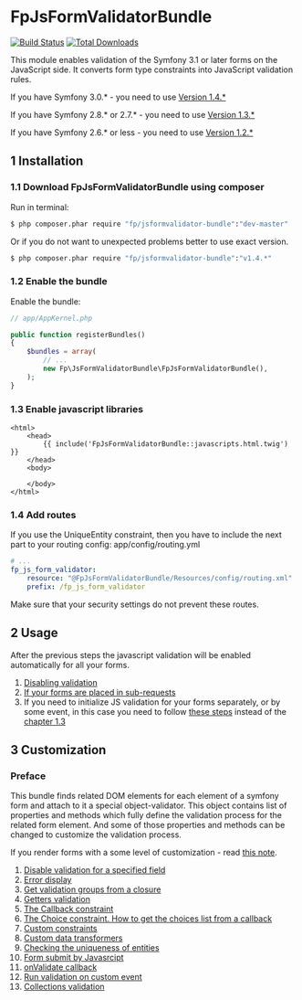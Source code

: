 # FpJsFormValidatorBundle
[![Build Status](https://travis-ci.org/formapro/JsFormValidatorBundle.svg?branch=master)](https://travis-ci.org/formapro/JsFormValidatorBundle)
[![Total Downloads](https://poser.pugx.org/fp/jsformvalidator-bundle/downloads.png)](https://packagist.org/packages/fp/jsformvalidator-bundle)

This module enables validation of the Symfony 3.1 or later forms on the JavaScript side.
It converts form type constraints into JavaScript validation rules.

If you have Symfony 3.0.* - you need to use [Version 1.4.*](https://github.com/formapro/JsFormValidatorBundle/tree/1.4)

If you have Symfony 2.8.* or 2.7.* - you need to use [Version 1.3.*](https://github.com/formapro/JsFormValidatorBundle/tree/1.3)

If you have Symfony 2.6.* or less - you need to use [Version 1.2.*](https://github.com/formapro/JsFormValidatorBundle/tree/1.2)

## 1 Installation<a name="p_1"></a>

### 1.1 Download FpJsFormValidatorBundle using composer<a name="p_1_1"></a>

Run in terminal:
```bash
$ php composer.phar require "fp/jsformvalidator-bundle":"dev-master"
```
Or if you do not want to unexpected problems better to use exact version.
```bash
$ php composer.phar require "fp/jsformvalidator-bundle":"v1.4.*"
```
### 1.2 Enable the bundle<a name="p_1_2"></a>

Enable the bundle:
```php
// app/AppKernel.php

public function registerBundles()
{
    $bundles = array(
        // ...
        new Fp\JsFormValidatorBundle\FpJsFormValidatorBundle(),
    );
}
```

### 1.3 Enable javascript libraries<a name="p_1_3"></a>

```twig
<html>
    <head>
        {{ include('FpJsFormValidatorBundle::javascripts.html.twig') }}
    </head>
    <body>

    </body>
</html>
```

### 1.4 Add routes<a name="p_1_4"></a>

If you use the UniqueEntity constraint, then you have to include the next part to your routing config: app/config/routing.yml
```yaml
# ...
fp_js_form_validator:
    resource: "@FpJsFormValidatorBundle/Resources/config/routing.xml"
    prefix: /fp_js_form_validator
```
Make sure that your security settings do not prevent these routes.

## 2 Usage<a name="p_2"></a>

After the previous steps the javascript validation will be enabled automatically for all your forms.

1. [Disabling validation](Resources/doc/2_1.md)<a name="p_2_1"></a>
2. [If your forms are placed in sub-requests](Resources/doc/2_2.md)<a name="p_2_2"></a>
3. If you need to initialize JS validation for your forms separately, or by some event, in this case you need to follow [these steps](Resources/doc/2_3.md) instead of the [chapter 1.3](#p_1_3)

## 3 Customization<a name="p_3"></a>

### Preface

This bundle finds related DOM elements for each element of a symfony form and attach to it a special object-validator.
This object contains list of properties and methods which fully define the validation process for the related form element.
And some of those properties and methods can be changed to customize the validation process.

If you render forms with a some level of customization - read [this note](Resources/doc/3_0.md).

1. [Disable validation for a specified field](Resources/doc/3_1.md)
2. [Error display](Resources/doc/3_2.md)
3. [Get validation groups from a closure](Resources/doc/3_3.md)
4. [Getters validation](Resources/doc/3_4.md)
5. [The Callback constraint](Resources/doc/3_5.md)
6. [The Choice constraint. How to get the choices list from a callback](Resources/doc/3_6.md)
7. [Custom constraints](Resources/doc/3_7.md)
8. [Custom data transformers](Resources/doc/3_8.md)
9. [Checking the uniqueness of entities](Resources/doc/3_9.md)
10. [Form submit by Javasrcipt](Resources/doc/3_10.md)
11. [onValidate callback](Resources/doc/3_11.md)
12. [Run validation on custom event](Resources/doc/3_12.md)
13. [Collections validation](Resources/doc/3_13.md)
